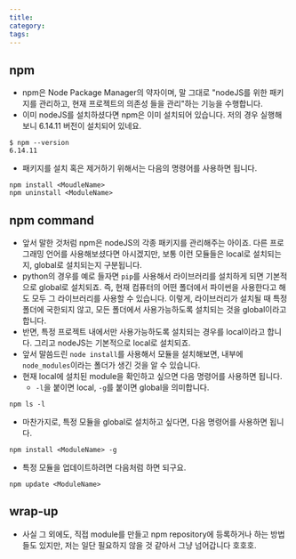 ```yaml
---
title: 
category: 
tags: 
---
```


## npm 

- npm은 Node Package Manager의 약자이며, 말 그대로 "nodeJS를 위한 패키지를 관리하고, 현재 프로젝트의 의존성 들을 관리"하는 기능을 수행합니다.
- 이미 nodeJS를 설치하셨다면 npm은 이미 설치되어 있습니다. 저의 경우 실행해 보니 6.14.11 버전이 설치되어 있네요.

```plaintext
$ npm --version
6.14.11
```

- 패키지를 설치 혹은 제거하기 위해서는 다음의 명령어를 사용하면 됩니다.
  
```plaintext
npm install <MoudleName>
npm uninstall <ModuleName>
```

## npm command

- 앞서 말한 것처럼 npm은 nodeJS의 각종 패키지를 관리해주는 아이죠. 다른 프로그래밍 언어를 사용해보셨다면 아시겠지만, 보통 이런 모듈들은 local로 설치되는지, global로 설치되는지 구분됩니다.
- python의 경우를 예로 들자면 `pip`를 사용해서 라이브러리를 설치하게 되면 기본적으로 global로 설치되죠. 즉, 현재 컴퓨터의 어떤 폴더에서 파이썬을 사용한다고 해도 모두 그 라이브러리를 사용할 수 있습니다. 이렇게, 라이브러리가 설치될 때 특정 폴더에 국한되지 않고, 모든 폴더에서 사용가능하도록 설치되는 것을 global이라고 합니다.
- 반면, 특정 프로젝트 내에서만 사용가능하도록 설치되는 경우를 local이라고 합니다. 그리고 nodeJS는 기본적으로 local로 설치되죠.
- 앞서 말씀드린 `node install`를 사용해서 모듈을 설치해보면, 내부에 `node_modules`이라는 폴더가 생긴 것을 알 수 있습니다.
- 현재 local에 설치된 module을 확인하고 싶으면 다음 명령어를 사용하면 됩니다.
  - `-l`을 붙이면 local, `-g`를 붙이면 global을 의미합니다.

```plaintext
npm ls -l
```

- 마찬가지로, 특정 모듈을 global로 설치하고 싶다면, 다음 명령어를 사용하면 됩니다.

```plaintext
npm install <ModuleName> -g
```

- 특정 모듈을 업데이트하려면 다음처럼 하면 되구요.

```plaintext
npm update <ModuleName>
```

## wrap-up

- 사실 그 외에도, 직접 module를 만들고 npm repository에 등록하거나 하는 방법들도 있지만, 저는 일단 필요하지 않을 것 같아서 그냥 넘어갑니다 호호호.

